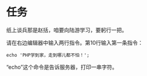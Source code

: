 # 任务
纸上谈兵那是赵括，咱要向陆游学习，要躬行一把。

请在右边编辑器中输入两行指令。第10行输入第一条指令：

```
echo 'PHP学到家，走到哪儿都不怕！';
```

“echo”这个命令是告诉服务器，打印一串字符。